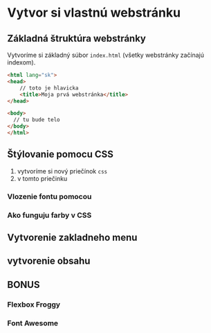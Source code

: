 # Vytvor si vlastnú webstránku

## Základná štruktúra webstránky

Vytvoríme si základný súbor `index.html` (všetky webstránky začínajú indexom). 

```html
<html lang="sk">
<head>
    // toto je hlavicka
    <title>Moja prvá webstránka</title>
</head>

<body>
  // tu bude telo
</body>
</html>
```

## Štýlovanie pomocu CSS

1. vytvoríme si nový priečínok `css`
2. v tomto priečinku 

### Vlozenie fontu pomocou 

### Ako funguju farby v CSS

## Vytvorenie zakladneho menu

## vytvorenie obsahu


## BONUS

### Flexbox Froggy

### Font Awesome
